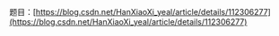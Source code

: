 题目：[https://blog.csdn.net/HanXiaoXi_yeal/article/details/112306277](https://blog.csdn.net/HanXiaoXi_yeal/article/details/112306277)